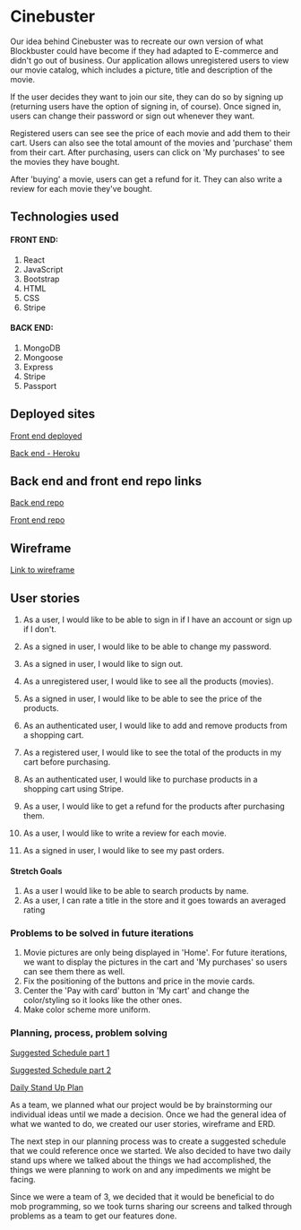 
# Cinebuster

Our idea behind Cinebuster was to recreate our own version of what Blockbuster could have become if they had adapted to E-commerce and didn't go out of business. Our application allows unregistered users to view our movie catalog, which includes a picture, title and description of the movie.

If the user decides they want to join our site, they can do so by signing up (returning users have the option of signing in, of course). Once signed in, users can change their password or sign out whenever they want.

Registered users can see see the price of each movie and add them to their cart. Users can also see the total amount of the movies and 'purchase' them from their cart. After purchasing, users can click on 'My purchases' to see the movies they have bought. 

After 'buying' a movie, users can get a refund for it. They can also write a review for each movie they've bought.


## Technologies used
 
 #### FRONT END:
 1. React
 2. JavaScript
 3. Bootstrap 
 4. HTML
 5. CSS
 6. Stripe


#### BACK END:
1. MongoDB
2. Mongoose
3. Express
4. Stripe
5. Passport


## Deployed sites

[Front end deployed](https://project-3-junebugs-eagle.github.io/project-3-client/)

[Back end - Heroku](https://secure-taiga-59525.herokuapp.com/) 

## Back end and front end repo links

[Back end repo](https://github.com/Project-3-junebugs-eagle/Cine-Buster/settings/pages)

[Front end repo](https://github.com/Project-3-junebugs-eagle/project-3-client)

## Wireframe

[Link to wireframe](https://imgur.com/wNBnLtP)

## User stories

1. As a user, I would like to be able to sign in if I have an account or sign up if I don't.
   
2. As a signed in user, I would like to be able to  change my password.

3. As a signed in user, I would like to sign out.
   
4. As a unregistered user, I would like to see all the products (movies).

5. As a signed in user, I would like to be able to see the price of the products.
   
6. As an authenticated user, I would like to add and remove products from a shopping cart.
   
7. As a registered user, I would like to see the total of the products in my cart before purchasing.
   
8. As an authenticated user, I would like to purchase products in a shopping cart using Stripe.
   
9.  As a user, I would like to get a refund for the products after purchasing them.

10. As a user, I would like to write a review for each movie.
    
11. As a signed in user, I would like to see my past orders.
   
#### Stretch Goals

1. As a user I would like to be able to search products by name.
2. As a user, I can rate a title in the store and it goes towards an averaged rating
   
### Problems to be solved in future iterations
1. Movie pictures are only being displayed in 'Home'. For future iterations, we want to display the pictures in the cart and 'My purchases' so users can see them there as well.
2. Fix the positioning of the buttons and price in the movie cards.
3. Center the 'Pay with card' button in 'My cart' and change the color/styling so it looks like the other ones.
4. Make color scheme more uniform.

### Planning, process, problem solving

[Suggested Schedule part 1](https://imgur.com/3B4anof)

[Suggested Schedule part 2](https://imgur.com/pPYFWCA)

[Daily Stand Up Plan](https://imgur.com/h1GQx9o)

As a team, we planned what our project would be by brainstorming our individual ideas until we made a decision. Once we had the general idea of what we wanted to do, we created our user stories, wireframe and ERD. 

The next step in our planning process was to create a suggested schedule that we could reference once we started. We also decided to have two daily stand ups where we talked about the things we had accomplished, the things we were planning to work on and any impediments we might be facing.

Since we were a team of 3, we decided that it would be beneficial to do mob programming, so we took turns sharing our screens and talked through problems as a team to get our features done.
